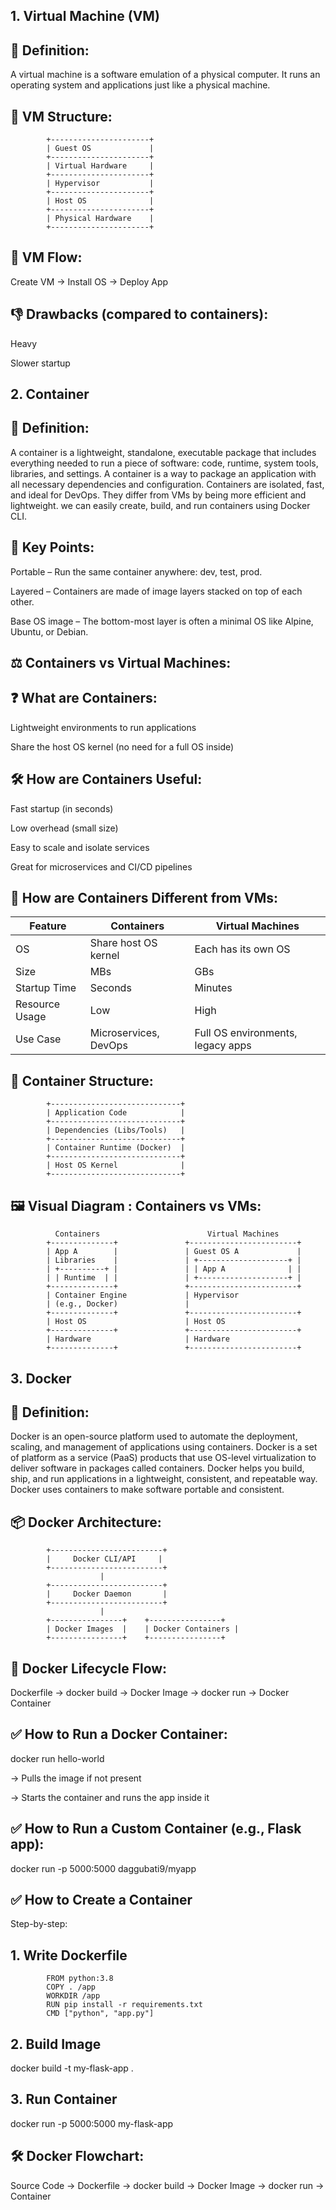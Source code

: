 ## 1. Virtual Machine (VM)

## 🧠 Definition:

A virtual machine is a software emulation of a physical computer. It runs an operating system and applications just like a physical machine.

## 🧱 VM Structure:

            +----------------------+
            | Guest OS             |
            +----------------------+
            | Virtual Hardware     |
            +----------------------+
            | Hypervisor           |
            +----------------------+
            | Host OS              |
            +----------------------+
            | Physical Hardware    |
            +----------------------+

## 🔄 VM Flow:

Create VM → Install OS → Deploy App

## 👎 Drawbacks (compared to containers):

Heavy

Slower startup

## 2. Container

## 🧠 Definition:

A container is a lightweight, standalone, executable package that includes everything needed to run a piece of software: code, runtime, system tools, libraries, and settings. A container is a way to package an application with all necessary dependencies and configuration. Containers are isolated, fast, and ideal for DevOps. They differ from VMs by being more efficient and lightweight. we can easily create, build, and run containers using Docker CLI.

## 🔑 Key Points:

Portable – Run the same container anywhere: dev, test, prod.

Layered – Containers are made of image layers stacked on top of each other.

Base OS image – The bottom-most layer is often a minimal OS like Alpine, Ubuntu, or Debian.

## ⚖️ Containers vs Virtual Machines:

## ❓ What are Containers:

Lightweight environments to run applications

Share the host OS kernel (no need for a full OS inside)

## 🛠 How are Containers Useful:

Fast startup (in seconds)

Low overhead (small size)

Easy to scale and isolate services

Great for microservices and CI/CD pipelines

## 🔄 How are Containers Different from VMs:

| Feature        | Containers            | Virtual Machines                  |
| -------------- | --------------------- | --------------------------------- |
| OS             | Share host OS kernel  | Each has its own OS               |
| Size           | MBs                   | GBs                               |
| Startup Time   | Seconds               | Minutes                           |
| Resource Usage | Low                   | High                              |
| Use Case       | Microservices, DevOps | Full OS environments, legacy apps |

## 🧰 Container Structure:

            +-----------------------------+
            | Application Code            |
            +-----------------------------+
            | Dependencies (Libs/Tools)   |
            +-----------------------------+
            | Container Runtime (Docker)  |
            +-----------------------------+
            | Host OS Kernel              |
            +-----------------------------+

## 🖼 Visual Diagram : Containers vs VMs:

              Containers                        Virtual Machines
            +--------------+               +------------------------+
            | App A        |               | Guest OS A             |
            | Libraries    |               | +--------------------+ |
            | +----------+ |               | | App A              | |
            | | Runtime  | |               | +--------------------+ |
            +--------------+               +------------------------+
            | Container Engine             | Hypervisor
            | (e.g., Docker)               |
            +--------------+               +------------------------+
            | Host OS                      | Host OS
            +--------------+               +------------------------+
            | Hardware                     | Hardware
            +--------------+               +------------------------+


## 3. Docker

## 🧠 Definition:
Docker is an open-source platform used to automate the deployment, scaling, and management of applications using containers. Docker is a set of platform as a service (PaaS) products that use OS-level virtualization to deliver software in packages called containers. Docker helps you build, ship, and run applications in a lightweight, consistent, and repeatable way. Docker uses containers to make software portable and consistent.

## 📦 Docker Architecture:

            +-------------------------+
            |     Docker CLI/API     |
            +-------------------------+
                        |
            +-------------------------+
            |     Docker Daemon       |
            +-------------------------+
                        |
            +----------------+    +----------------+
            | Docker Images  |    | Docker Containers |
            +----------------+    +----------------+

## 🔄 Docker Lifecycle Flow:

Dockerfile → docker build → Docker Image → docker run → Docker Container

## ✅ How to Run a Docker Container:

docker run hello-world

-> Pulls the image if not present

-> Starts the container and runs the app inside it

## ✅ How to Run a Custom Container (e.g., Flask app):

docker run -p 5000:5000 daggubati9/myapp

## ✅ How to Create a Container

Step-by-step:

## 1. Write Dockerfile

            FROM python:3.8
            COPY . /app
            WORKDIR /app
            RUN pip install -r requirements.txt
            CMD ["python", "app.py"]

## 2. Build Image

docker build -t my-flask-app .

## 3. Run Container

docker run -p 5000:5000 my-flask-app

## 🛠 Docker Flowchart:

Source Code → Dockerfile → docker build → Docker Image → docker run → Container

